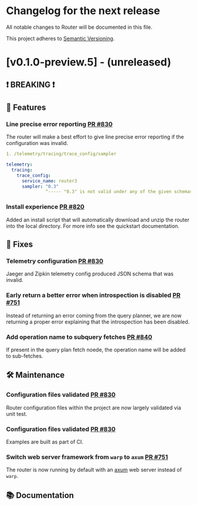 # Changelog for the next release

All notable changes to Router will be documented in this file.

This project adheres to [Semantic Versioning](https://semver.org/spec/v2.0.0.html).

<!-- <THIS IS AN EXAMPLE, DO NOT REMOVE>

# [x.x.x] (unreleased) - 2022-mm-dd
> Important: X breaking changes below, indicated by **❗ BREAKING ❗**
## ❗ BREAKING ❗
## 🚀 Features ( :rocket: )
## 🐛 Fixes ( :bug: )
## 🛠 Maintenance ( :hammer_and_wrench: )
## 📚 Documentation ( :books: )
## 🐛 Fixes ( :bug: )

## Example section entry format

- **Headline** ([PR #PR_NUMBER](https://github.com/apollographql/router/pull/PR_NUMBER))

  Description! And a link to a [reference](http://url)
-->

# [v0.1.0-preview.5] - (unreleased)
## ❗ BREAKING ❗
## 🚀 Features
### Line precise error reporting [PR #830](https://github.com/apollographql/router/pull/782)
The router will make a best effort to give line precise error reporting if the configuration was invalid.
```yaml
1. /telemetry/tracing/trace_config/sampler

telemetry:
  tracing:
    trace_config:
      service_name: router3
      sampler: "0.3"
               ^----- "0.3" is not valid under any of the given schemas
```
### Install experience [PR #820](https://github.com/apollographql/router/pull/820)

  Added an install script that will automatically download and unzip the router into the local directory.
  For more info see the quickstart documentation.

## 🐛 Fixes
### Telemetry configuration [PR #830](https://github.com/apollographql/router/pull/782)
Jaeger and Zipkin telemetry config produced JSON schema that was invalid.

### Early return a better error when introspection is disabled [PR #751](https://github.com/apollographql/router/pull/751)
Instead of returning an error coming from the query planner, we are now returning a proper error explaining that the introspection has been disabled.

### Add operation name to subquery fetches [PR #840](https://github.com/apollographql/router/pull/840)
If present in the query plan fetch noede, the operation name will be added to sub-fetches.

## 🛠 Maintenance
### Configuration files validated [PR #830](https://github.com/apollographql/router/pull/782)
Router configuration files within the project are now largely validated via unit test.

### Configuration files validated [PR #830](https://github.com/apollographql/router/pull/782)
Examples are built as part of CI.

### Switch web server framework from `warp` to `axum` [PR #751](https://github.com/apollographql/router/pull/751)

  The router is now running by default with an [axum](https://github.com/tokio-rs/axum/) web server instead of `warp`.
  
## 📚 Documentation
